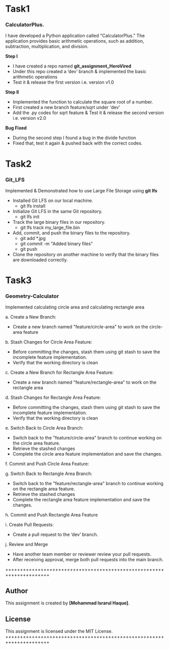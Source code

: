# Task1
### CalculatorPlus.

I have developed a Python application called "CalculatorPlus." The application provides basic arithmetic operations, such as addition, subtraction, multiplication, and division. 

**Step I**
 - I have created a repo named **git_assignment_HeroVired**
 - Under this repo created a ‘dev’ branch & implemented the basic arithmetic operations
 - Test it & release the first version i.e. version v1.0

**Step II**
  - Implemented the function to calculate the square root of a number.
  - First created a new branch feature/sqrt under 'dev'
  - Add the .py codes for sqrt feature & Test it & release the second version i.e. version v2.0

**Bug Fixed**
  - During the second step I found a bug in the divide function
  - Fixed that, test it again & pushed back with the correct codes.


# Task2
### Git_LFS
Implemented & Demonstrated how to use Large File Storage using **git lfs**

 - Installed Git LFS on our local machine.
   - git lfs install
 - Initialize Git LFS in the same Git repository.
   - git lfs init
 - Track the large binary files in our repository.
   - git lfs track my_large_file.bin
 - Add, commit, and push the binary files to the repository.
   - git add *.jpg
   - git commit -m "Added binary files"
   - git push
 - Clone the repository on another machine to verify that the binary files are downloaded correctly.


# Task3
### Geometry-Calculator
Implemented calculating circle area and calculating rectangle area

a.  Create a New Branch:
- Create a new branch named "feature/circle-area" to work on the circle-area feature

b.  Stash Changes for Circle Area Feature:
-  Before committing the changes, stash them using git stash to save the incomplete feature implementation.
-  Verify that the working directory is clean

c.  Create a New Branch for Rectangle Area Feature:
- Create a new branch named "feature/rectangle-area" to work on the rectangle area

d.  Stash Changes for Rectangle Area Feature:
-  Before committing the changes, stash them using git stash to save the incomplete feature implementation.
-  Verify that the working directory is clean

e.  Switch Back to Circle Area Branch:
-  Switch back to the "feature/circle-area" branch to continue working on the circle area feature.
-  Retrieve the stashed changes
-  Complete the circle area feature implementation and save the changes.

f.  Commit and Push Circle Area Feature:

g.  Switch Back to Rectangle Area Branch:
-  Switch back to the "feature/rectangle-area" branch to continue working on the rectangle area feature.
-  Retrieve the stashed changes
-  Complete the rectangle area feature implementation and save the changes.

h.  Commit and Push Rectangle Area Feature

i.  Create Pull Requests:
-    Create a pull request to the ‘dev’ branch.

j.  Review and Merge
-  Have another team member or reviewer review your pull requests.
-  After receiving approval, merge both pull requests into the main branch.
















+++++++++++++++++++++++++++++++++++++++++++++++++++++++++++++++++++++
## Author

This assignment is created by **[Mohammad Israrul Haque]**.

## License

This assignment is licensed under the MIT License.
+++++++++++++++++++++++++++++++++++++++++++++++++++++++++++++++++++++

